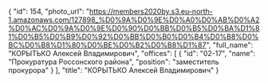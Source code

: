 {
    "id": 154,
    "photo_url": "https://members2020by.s3.eu-north-1.amazonaws.com/127898_%D0%9A%D0%9E%D0%A0%D0%AB%D0%A2%D0%AC%D0%9A%D0%9E%D0%90%D0%BB%D0%B5%D0%BA%D1%81%D0%B5%D0%B9%D0%92%D0%BB%D0%B0%D0%B4%D0%B8%D0%BC%D0%B8%D1%80%D0%BE%D0%B2%D0%B8%D1%87",
    "full_name": "КОРЫТЬКО Алексей Владимирович",
    "offices": [
        {
            "id": "02-17",
            "name": "Прокуратура Россонского района",
            "position": "заместитель прокурора"
        }
    ],
    "title": "КОРЫТЬКО Алексей Владимирович"
}
